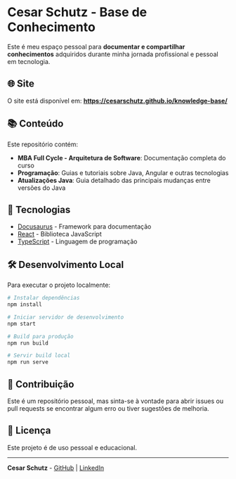 # Cesar Schutz - Base de Conhecimento

Este é meu espaço pessoal para **documentar e compartilhar conhecimentos** adquiridos durante minha jornada profissional e pessoal em tecnologia.

## 🌐 Site

O site está disponível em: **https://cesarschutz.github.io/knowledge-base/**

## 📚 Conteúdo

Este repositório contém:

- **MBA Full Cycle - Arquitetura de Software**: Documentação completa do curso
- **Programação**: Guias e tutoriais sobre Java, Angular e outras tecnologias
- **Atualizações Java**: Guia detalhado das principais mudanças entre versões do Java

## 🚀 Tecnologias

- [Docusaurus](https://docusaurus.io/) - Framework para documentação
- [React](https://reactjs.org/) - Biblioteca JavaScript
- [TypeScript](https://www.typescriptlang.org/) - Linguagem de programação

## 🛠️ Desenvolvimento Local

Para executar o projeto localmente:

```bash
# Instalar dependências
npm install

# Iniciar servidor de desenvolvimento
npm start

# Build para produção
npm run build

# Servir build local
npm run serve
```

## 📝 Contribuição

Este é um repositório pessoal, mas sinta-se à vontade para abrir issues ou pull requests se encontrar algum erro ou tiver sugestões de melhoria.

## 📄 Licença

Este projeto é de uso pessoal e educacional.

---

**Cesar Schutz** - [GitHub](https://github.com/cesarschutz) | [LinkedIn](https://www.linkedin.com/in/cesar-schutz-10341a21/)
